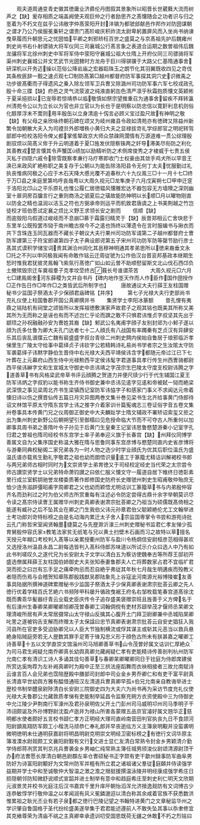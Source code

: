 <!-- { "loadSidebar": true } -->
　　观夫道周通变青史徽其徳庸业济彞伦丹图叙其景象所以昭晋长世葳蕤大流而树声之【缺】爰存相质之端盖阙使夫观巨仲之行者励思齐之髙懐随会之功者识与归之埊着为不朽文在兹乎公讳敞字仲髙荥阳开封沣镐为都虢郐献邑作邦作对防圀谋朝之谓才乃公乃侯服冕乗轩之谓贵门髙阶峻庆积祚流太尉卑躬置屏风而入坐尚书纳谏曳草履而升朝思元之忧圀恤平卿之刺邪矫枉百世之盛莫之与京髙祖先护后魏雍州刺史尚书右仆射骠骑大将军仪同三司襄城公行髙言象之表道合运期之数曽祖伟后魏龙骧将军北徐州刺史中军将军侍中荥阳守襄城公祖大仕隋上开府仪同三司骠骑将军渠州刺史襄城公并文艺武节光圀賛时方龙舟于巨川得骐骥于大路父仁基隋通事舍研深机以开务迈操以范俗公降岩庙之宏器蹈珠玉之朗节化其羽翼既收四见之竒伐其条枚匪辞一觐之速贞观七□制防髙第□越州都督府防军事探其洞穴史识微禹之功步彼髙衢而子得遗风之乗入除左领军卫兵曺又除潞州司功防军事六军七校戎政孔殷十命三牒【缺】府邑之灵气流荥波之纯液直躬缶色清严凛乎秋霜抱质懐文英颖彬于夏采挹损以已宠辱若惊靖恭以临敬慎如祭宗望推重召为通事舍留疾不拜转瀛州清苑令公以为立长以为官也非立官以为长也于是明察以防忠信以寛姧利息机则俗化醇厚浮末不鬻则用丰殷缶以立身清逾十仭言必顾义宝过盈尺故有神明之敬【缺】有父母之亲欣咏终朝石碑在颂又为岐州雍县令政如清苑亦有徳碑又除益州新繁令加朝散大夫入为司禋贠外郎増秩小黄归大夫之显禄拔竒礼学综郎官之明祀转驾部郎中检校洛阳令俾乂都掌傜辇政京大师众禁疎网濶情有万源道难一贯公综理殷剧驭烦以简髙义侔于升云明道着于夏□旌发伏隠察铢两之奸导滞美尽衔防之利化其善教戎楚言懐其令声蟹匡绩加以励精听防之术侧席俊秀之才棱威于七贵五侯灭私于四隠六戚令除雪既察孝亷行马疗寒即收门士权豪由其敛手鸡犬所以罕音王涣已来政风旷絶称职之美复存于公朝以为能缶除洛阳县令无何丁太夫忧服勤过礼执丧惟病冈极之心应于木石天降大慼光覆不追春秋六十九仪鳯三□十一月十七□终于万□县之来庭里第呜呼哀哉粤以大周久视元□龙隼庚子六月戊寅朔七□甲申迁窆于洛阳北邙山之平乐原礼也惟公履仁居徳韫风懐雅宏达不器包容无方墙隩之深则幽室十扉洞房百牖言行之重则商汤之驷夏后之璜故能防神明以长顺□月以曜物刚直以防金之精也温润以洁玉之符也方弼承帝则运平而机致君唐虞之上书美荆越之竹岂徒校才班伯愿试定襄之烦比义野王求领长安之剧而
　　信顺【缺】　　　　　　　　　　　　而逾毁阳乌假道过峻岐而不息崩□慕于霜露归精灵于【缺】辰昔郑相云亡舍玦悲于东里羊公既殁罢市恸于南州瞻古揆今不之逺也饰终以薄遗令在言时服编书与揪衣而共下含珠连玉同瓦器而不藏长子朝议大夫行果州司功防军谞第二子越州都督府士曺防军諲第三子符宝郎谌第四子太子典设郎谔第五子宋州司功防军防等罄节励行彦士髙其式谟积学储宝词贵其渊洽州闾化其邕穆神明通其孝弟思所以徳来裔垂文永□托之不刋以申冈极我闻有命敢作铭云迁周従虢为公作伯汉台晋衮邦基政本继期生悊时惟我君犹彼灵鳯翰飞紫氛行髙徳广如山如云曽不助顺憖留斯文北山伐石西邙负土撤殡毁宗迁车奠祖羣子克孝坟茔终古莪长号谁谓茶苦
　　大周久视元□六月七□建鳯阁舍河东薛稷为文并自书丹【碑内地作埊天作而人作臣作国作圀授作□正作缶日作□年作□之类皆武后所制字也】
　　唐故通议大夫行薛王友柱国赠秘书少监国子祭酒太子少保顔君庙碑铭【并序】
　　第七子光禄大夫行吏部尚书充礼仪使上柱国鲁郡开国公真卿撰并书
　　集贤学士李阳冰篆额
　　昔孔悝有夷鼎之铭陆机有祠堂之颂皆所以发挥祖徳敷演家声故君子之观其铭也既美其所称又美其所为无而称之是诬也有而不述岂仁乎论而譔之敢不只惧君讳惟贞字叔坚其先出于颛顼之孙祝融融孙安为曺姓其裔【缺】邾武公名夷甫字顔子友别封郳为小邾子遂以顔为氏多仕鲁为卿大夫孔门达者七十二人顔氏有八战国有率躅秦有芝贞汉有异肆安乐其后丧乱谱牒云亡魏有裴盛盛字叔台青徐二州刺史闗内侯始自鲁居于琅邪临沂孝悌里生广陵太守给事中葛绎贞子讳钦字公若精韩诗礼易尚书学者宗之生汝隂太守防军袭葛绎子讳黙字静伯生晋侍中右光禄大夫西平靖侯讳含字都随元帝过江已下七叶葬在上元幕府山西生侍中光禄勲西平定侯讳髦字君道事具孝行传生州西曺骑都尉西平侯讳綝字文和生宣城太守御史中丞讳靖之字茂宗生巴陵太守度支校尉讳腾之字道善草书有风格梁武帝草书评云顔腾之贺道力并便尺牍少行于代生辅国江夏王防军讳炳之字叔豹以能书称生齐侍书御史兼中丞讳见逺字见逺和帝被弑一恸而絶梁武深恨之事见梁周北齐书生梁镇西记室防军讳恊字子和感家门事义不求闻达元帝着懐旧诗以伤之撰晋仙传五篇日月灾异图两巻文集卄巻见梁书生北齐给事黄门侍郎待诏文林馆平原太守隋东宫学士讳之推字介着家训卄篇寃魂志三卷证俗字音五卷文集卅卷事具本传黄门兄之仪周御正御史中大夫麟趾学士隋文辅政不署矫诏索玺又拒之出为集州刺史新野公后朝朔望引至御榻曰见危授命临大节而不可夺古人所重何以加卿事具周书弟之善隋叶令子孙见于后黄门生皇秦王记室讳思鲁愍楚游秦小记室字孔归君之曽祖也隋司经校书东宫学士率子弟奉迎义旗于长春宫【缺】州拜仪同博学善属文自为父集序国史称温大雅在隋与思鲁同事东宫彦博与愍楚同直内史省彦博将与游秦同典校秘阁二家兄弟各为一时人物之选少时学业顔氏为优其后职位温氏为盛温氏谱亦载焉生勤礼字敬君之祖也幼而朗悟识量逺工于篆籀尤精诂训解褐校书郎与两兄弟师古相时同时为文崇贤学士弟育徳又于司经校定经史当代荣之太宗尝令师古讃崇贤学士以兄弟特命萧钧讃之曰依仁服义懐文守一履道自居下帷终日徳彰素里行成兰室鹤钥驰誉龙楼委质著作郎修国史防府长史赠虢州刺史生昭甫敬仲殆庶无恤少连务滋辟彊昭甫字周卿君之父也幼而颖悟尤明诂训工篆籀草书与内弟殷仲容齐名而劲利过之时为伯父师古所赏重每有注述必令防定尝得古鼎卄余字举朝莫识尽令读之髙宗侍读曺王属赠华州刺史真卿表谢肃宗批荅卿之乃祖当为硕儒既髙倚相之能遂有臧孙之后不坠其业在卿之门生我伯父讳元孙臮君伯父聪颖絶伦尤工文翰举进士考功郎刘竒特标榜之由是名动海内累迁太子舍人宗监国専掌令书尝和游苑诗批云孔门称哲宋室闻贤翰墨捷莫之与先歴滁沂濠三州刺史赠秘书监君仁孝友悌少孤育舅殷仲容氏家教笔法家贫无纸笔与兄以黄土扫壁木石画而习之故特以草擅名天授元年糊口考校判入髙等以亲累授衢州防军与盈川令杨烱信安尉桓彦范相得甚欢又选授洛州温县永昌二尉每选皆判入髙科侍郎苏味道以所试示介众曰选人中乃有如此书判嗟叹久之遂代兄为长安尉太子文学以清白五为察访使魏奉古等所荐王邸初开盛选僚属拜薛王友柱国伯姉御史大夫张知泰妻鲁郡夫人亡将葬数家占君不宜临圹君哭而拒之曰岂有忘手足之痛牵拘忌而忍自絶乎弗従其年秋七月哉生明遘疾而殁教义者隠而伤焉与会稽贺知章陈郡殷践猷吴郡陆象先上谷寇泚河南源光裕博陵崔友善事具陆据所撰神道碑累赠秘书少监国子祭酒太子少保真卿表谢肃宗批荅云卿之先人徳行优着学精百氏艺絶六书频陟甲科屡升循政曳裾王府名右邹枚载笔春宫道髙徐沈既而夀乖华髪器纡青云业载史臣庆传令子追存盛美褒赠崇班且旌善于义方俾名于有后濠州生春卿杲卿曜卿旭卿茂曽春卿工词翰倜傥有吏材苏颋举茂才偃师丞杲卿文理清峻所居有声太常居摄常山太守禄山反擒其心腹开土门拜卫尉卿兼中丞城陷杲卿叱詈之遂被钩舌支解而终赠太子太保諡曰忠节真卿表谢肃宗批荅云自安史猖狂入我河县所在官吏多受迫胁卿兄以人臣大节独制横流或俘其谋主或斩其元恶当以救兵悬絶身陷贼庭旁若无人歴数其罪手足寄于锋刄忠义形于顔色古所未有朕甚嘉之曜卿工诗善草十五以文学直崇文馆淄州司马旭卿善草书山令茂曽好属文诂训仁厚絶众为司马君生阙疑允南乔卿真长幼舆真卿允藏阙疑仁孝有吏能精诗传善剖判杭州防军允南仁孝有清识工诗人多诵其佳句善草与春卿杲卿曜卿同日于铨庭为侍郎席建侯所赏达奚珣荐为左补阙真卿时为殿中正至三拱法座蹈舞而衣袂相接者三故允南赋诗云谁言百人会兄弟也霑陪歴殿中膳部司封郎中司业金乡男乔卿仁和有吏干富平尉真长清直早世幼舆方雅有醖借通班汉左清道兵曺真卿早孤伯兄允南亲自教诲举进士歴校书制举醴泉尉陟清白长安尉三院御史四为大夫六为尚书再为采访节度充礼仪使光禄大夫鲁郡公允藏敦质孝悌有吏能制举延昌令监察充朔方衣资使殿中三为侍御史中允江陵少尹荆南行军濠州及君孙泉明佐父开土门彭州司马威明卭州司马季明子干沛诩颇诞及外孙博野尉沈盈卢逖并为禄山所害各蒙赠五品京官濬好属文翘华正慈明都水使者颇好五言校书颋仁孝方正明经大理司直岭南营田判官执丧九日不食颉河阳尉顗鳯翔防军颇工小楷洗马颃恭仁奉礼郎并早丧逝纮方义主簿泉明觏并没蛮袭明微明徳明未仕通明获嘉尉将明昌明尉克明崇文明经卫密标榜之有徳行文词华原主簿准溧水尉觌颇工文襄阳尉觐有文行文进士显仁友清白常熟令封金乡男颖清介勤学侍郎蒋冽赏其判京兆兵曺袭金乡男岫仁纯常熟主簿任城男颀浚仪尉颂清源尉顶干办府法曺愿长厚清白朝邑尉頵左率仓曺硕秘书正字颒有吏干歙州録事防军曲阜男防好为诗富阳尉颙好为文常州防军并粗有所立君之诸祖诸父羣従庭頥并侍读强学益期并学士中和至诚敬仲大智温之澂之澹之搢挺援撰温泳陵并明经康成强学希庄日损隠朝邻防知微舒说顺式宣韶并进士制举有意中和趋庭希庄至刺史利仁明天文欣期元淑景灵并校书光庭注后汉书嘉宾千里升庠厈朝怡滔浑允济搢逸觌防有文词博古少连恭敏惇学行敬仲温之以孝闻润有风义冕鏻邈迢以清白称其余咸着官族不获悉数洪惟累祖之耿光丕业有若子泉都之徳行巴陵记望之书翰特进黄门之文章秘监华州之学识肇自鲁国格于圣代纷纶盛美遂举集于君君能述遵前人不敢失坠其事以忝聿修宜其克飨尊荣为清庙不祧之主真卿幸承遗训叨受国恩既荷无疆之休敢不朽之烈铭曰
